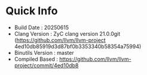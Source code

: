 # Quick Info
* Build Date : 20250615
* Clang Version : ZyC clang version 21.0.0git (https://github.com/llvm/llvm-project 4ed10db85919d3d87bf0b3353340b58354a75994)
* Binutils Version : master
* Compiled Based : https://github.com/llvm/llvm-project/commit/4ed10db8

